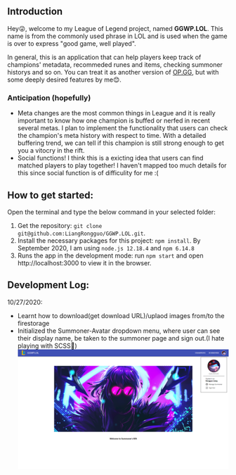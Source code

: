 ## Introduction
Hey😜, welcome to my League of Legend project, named **GGWP.LOL**. This name is from the commonly used phrase in LOL and is used when the game is over to express "good game, well played".

In general, this is an application that can help players keep track of champions' metadata, recommeded runes and items, checking summoner historys and so on. You can treat it as another version of [OP.GG](https://na.op.gg/), but with some deeply desired features by me😊.

### Anticipation (hopefully)
- Meta changes are the most common things in League and it is really important to know how one champion is buffed or nerfed in recent several metas. I plan to implement the functionality that users can check the champion's meta history with respect to time. With a detailed buffering trend, we can tell if this champion is still strong enough to get you a vitocry in the rift.
- Social functions! I think this is a exicting idea that users can find matched players to play together! I haven't mapped too much details for this since social function is of difficulity for me :(

## How to get started:
Open the terminal and type the below command in your selected folder:
1. Get the repository:
`git clone git@github.com:LiangRongguo/GGWP.LOL.git`.
2. Install the necessary packages for this project:
`npm install`.
By September 2020, I am using `node.js 12.18.4` and `npm 6.14.8`
3. Runs the app in the development mode: run `npm start` and open http://localhost:3000 to view it in the browser.


## Development Log:
10/27/2020: 
- Learnt how to download(get download URL)/uplaod images from/to the firestorage
- Initialized the Summoner-Avatar dropdown menu, where user can see their display name, be taken to the summoner page and sign out.(I hate playing with SCSS🤣)
 ![image1](https://github.com/LiangRongguo/GGWP.LOL/blob/master/readme_resource/20201027_update.png) 
